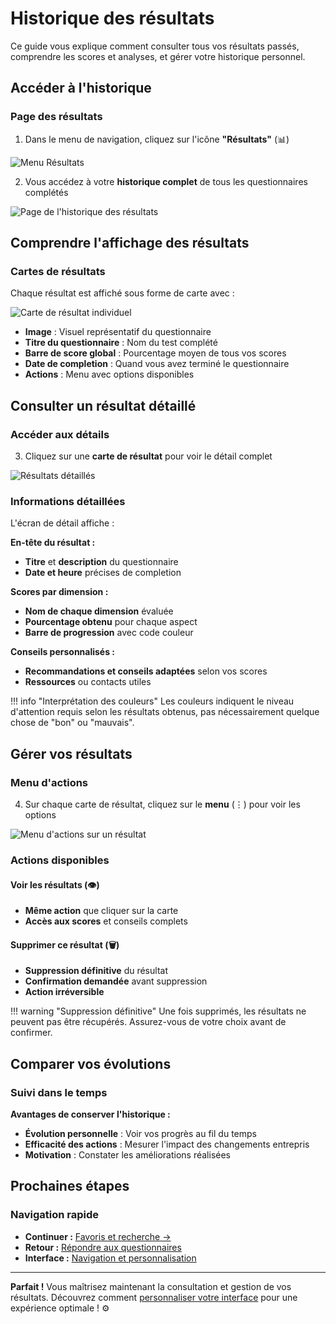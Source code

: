# Historique des résultats

Ce guide vous explique comment consulter tous vos résultats passés, comprendre les scores et analyses, et gérer votre historique personnel.

## Accéder à l'historique

### Page des résultats

1. Dans le menu de navigation, cliquez sur l'icône **"Résultats"** (📊)

<img src="../screenshots/utilisation/09-results-menu.png" alt="Menu Résultats" class="small">

2. Vous accédez à votre **historique complet** de tous les questionnaires complétés

<img src="../screenshots/utilisation/10-results-page.png" alt="Page de l'historique des résultats" class="large">

## Comprendre l'affichage des résultats

### Cartes de résultats

Chaque résultat est affiché sous forme de carte avec :

<img src="../screenshots/utilisation/11-result-card.png" alt="Carte de résultat individuel" class="small">

- **Image** : Visuel représentatif du questionnaire
- **Titre du questionnaire** : Nom du test complété
- **Barre de score global** : Pourcentage moyen de tous vos scores
- **Date de completion** : Quand vous avez terminé le questionnaire
- **Actions** : Menu avec options disponibles

## Consulter un résultat détaillé

### Accéder aux détails

3. Cliquez sur une **carte de résultat** pour voir le détail complet

<img src="../screenshots/utilisation/12-detailed-results.png" alt="Résultats détaillés" class="large">

### Informations détaillées

L'écran de détail affiche :

**En-tête du résultat :**  
- **Titre** et **description** du questionnaire  
- **Date et heure** précises de completion  

**Scores par dimension :**

- **Nom de chaque dimension** évaluée
- **Pourcentage obtenu** pour chaque aspect
- **Barre de progression** avec code couleur

**Conseils personnalisés :**

- **Recommandations et conseils adaptées** selon vos scores
- **Ressources** ou contacts utiles

!!! info "Interprétation des couleurs"
    Les couleurs indiquent le niveau d'attention requis selon les résultats obtenus, pas nécessairement quelque chose de "bon" ou "mauvais".

## Gérer vos résultats

### Menu d'actions

4. Sur chaque carte de résultat, cliquez sur le **menu** (⋮) pour voir les options

<img src="../screenshots/utilisation/13-result-actions-menu.png" alt="Menu d'actions sur un résultat" class="small">

### Actions disponibles

#### Voir les résultats (👁️)
- **Même action** que cliquer sur la carte
- **Accès aux scores** et conseils complets

#### Supprimer ce résultat (🗑️)
- **Suppression définitive** du résultat
- **Confirmation demandée** avant suppression
- **Action irréversible**

!!! warning "Suppression définitive"
    Une fois supprimés, les résultats ne peuvent pas être récupérés. Assurez-vous de votre choix avant de confirmer.

## Comparer vos évolutions

### Suivi dans le temps

**Avantages de conserver l'historique :**  
- **Évolution personnelle** : Voir vos progrès au fil du temps  
- **Efficacité des actions** : Mesurer l'impact des changements entrepris  
- **Motivation** : Constater les améliorations réalisées  

## Prochaines étapes

### Navigation rapide

- **Continuer :** [Favoris et recherche →](03-favoris-recherche.md)
- **Retour :** [Répondre aux questionnaires](01-repondre-questionnaires.md)
- **Interface :** [Navigation et personnalisation](04-navigation-interface.md)

---

**Parfait !** Vous maîtrisez maintenant la consultation et gestion de vos résultats. Découvrez comment [personnaliser votre interface](04-navigation-interface.md) pour une expérience optimale ! ⚙️